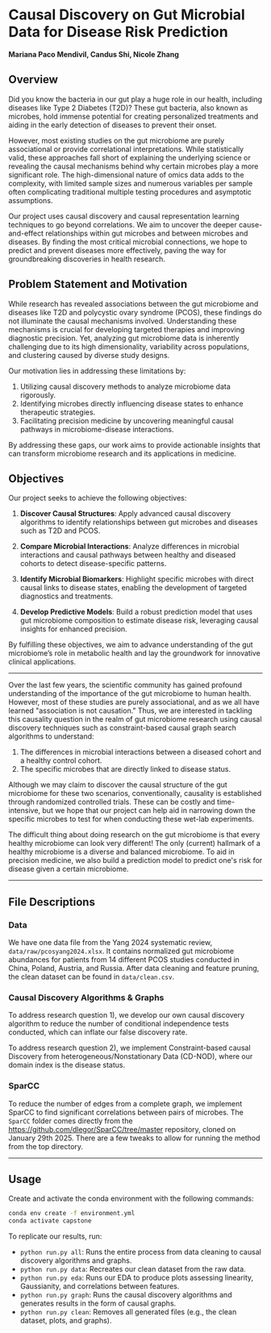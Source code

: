 # Causal Discovery on Gut Microbial Data for Disease Risk Prediction

**Mariana Paco Mendivil, Candus Shi, Nicole Zhang**

## Overview
Did you know the bacteria in our gut play a huge role in our health, including diseases like Type 2 Diabetes (T2D)? These gut bacteria, also known as microbes, hold immense potential for creating personalized treatments and aiding in the early detection of diseases to prevent their onset. 

However, most existing studies on the gut microbiome are purely associational or provide correlational interpretations. While statistically valid, these approaches fall short of explaining the underlying science or revealing the causal mechanisms behind why certain microbes play a more significant role. The high-dimensional nature of omics data adds to the complexity, with limited sample sizes and numerous variables per sample often complicating traditional multiple testing procedures and asymptotic assumptions.

Our project uses causal discovery and causal representation learning techniques to go beyond correlations. We aim to uncover the deeper cause-and-effect relationships within gut microbes and between microbes and diseases. By finding the most critical microbial connections, we hope to predict and prevent diseases more effectively, paving the way for groundbreaking discoveries in health research.

## Problem Statement and Motivation
While research has revealed associations between the gut microbiome and diseases like T2D and polycystic ovary syndrome (PCOS), these findings do not illuminate the causal mechanisms involved. Understanding these mechanisms is crucial for developing targeted therapies and improving diagnostic precision. Yet, analyzing gut microbiome data is inherently challenging due to its high dimensionality, variability across populations, and clustering caused by diverse study designs.

Our motivation lies in addressing these limitations by:
1. Utilizing causal discovery methods to analyze microbiome data rigorously.
2. Identifying microbes directly influencing disease states to enhance therapeutic strategies.
3. Facilitating precision medicine by uncovering meaningful causal pathways in microbiome-disease interactions.

By addressing these gaps, our work aims to provide actionable insights that can transform microbiome research and its applications in medicine.

## Objectives
Our project seeks to achieve the following objectives:

1. **Discover Causal Structures**: Apply advanced causal discovery algorithms to identify relationships between gut microbes and diseases such as T2D and PCOS.

2. **Compare Microbial Interactions**: Analyze differences in microbial interactions and causal pathways between healthy and diseased cohorts to detect disease-specific patterns.

3. **Identify Microbial Biomarkers**: Highlight specific microbes with direct causal links to disease states, enabling the development of targeted diagnostics and treatments.

4. **Develop Predictive Models**: Build a robust prediction model that uses gut microbiome composition to estimate disease risk, leveraging causal insights for enhanced precision.

By fulfilling these objectives, we aim to advance understanding of the gut microbiome’s role in metabolic health and lay the groundwork for innovative clinical applications.

---

Over the last few years, the scientific community has gained profound understanding of the importance of the gut microbiome to human health. However, most of these studies are purely associational, and as we all have learned "association is not causation." Thus, we are interested in tackling this causality question in the realm of gut microbiome research using causal discovery techniques such as constraint-based causal graph search algorithms to understand:

1. The differences in microbial interactions between a diseased cohort and a healthy control cohort.
2. The specific microbes that are directly linked to disease status.

Although we may claim to discover the causal structure of the gut microbiome for these two scenarios, conventionally, causality is established through randomized controlled trials. These can be costly and time-intensive, but we hope that our project can help aid in narrowing down the specific microbes to test for when conducting these wet-lab experiments.

The difficult thing about doing research on the gut microbiome is that every healthy microbiome can look very different! The only (current) hallmark of a healthy microbiome is a diverse and balanced microbiome. To aid in precision medicine, we also build a prediction model to predict one's risk for disease given a certain microbiome.

---

## File Descriptions

### Data
We have one data file from the Yang 2024 systematic review, `data/raw/pcosyang2024.xlsx`. It contains normalized gut microbiome abundances for patients from 14 different PCOS studies conducted in China, Poland, Austria, and Russia. After data cleaning and feature pruning, the clean dataset can be found in `data/clean.csv`.

### Causal Discovery Algorithms & Graphs
To address research question 1), we develop our own causal discovery algorithm to reduce the number of conditional independence tests conducted, which can inflate our false discovery rate.

To address research question 2), we implement Constraint-based causal Discovery from heterogeneous/Nonstationary Data (CD-NOD), where our domain index is the disease status.

### SparCC
To reduce the number of edges from a complete graph, we implement SparCC to find significant correlations between pairs of microbes. The `SparCC` folder comes directly from the https://github.com/dlegor/SparCC/tree/master repository, cloned on January 29th 2025. There are a few tweaks to allow for running the method from the top directory. 

---

## Usage

Create and activate the conda environment with the following commands:

```bash
conda env create -f environment.yml
conda activate capstone
```

To replicate our results, run:

- `python run.py all`: Runs the entire process from data cleaning to causal discovery algorithms and graphs.
- `python run.py data`: Recreates our clean dataset from the raw data.
- `python run.py eda`: Runs our EDA to produce plots assessing linearity, Gaussianity, and correlations between features.
- `python run.py graph`: Runs the causal discovery algorithms and generates results in the form of causal graphs.
- `python run.py clean`: Removes all generated files (e.g., the clean dataset, plots, and graphs).

